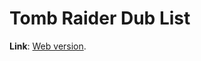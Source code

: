 # Tomb Raider Dub List
<b>Link</b>: <a href="https://suikaze.github.io/tomb_raider_dub_list/">Web version</a>.
